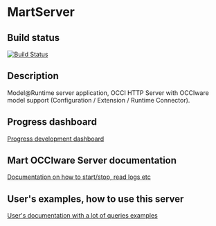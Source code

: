 # MartServer

## Build status
[![Build Status](https://travis-ci.org/occiware/MartServer.svg?branch=master)](https://travis-ci.org/occiware/MartServer)

## Description

Model@Runtime server application, OCCI HTTP Server with OCCIware model support (Configuration / Extension / Runtime Connector). 

## Progress dashboard
[Progress development dashboard](doc/devstatus.md)


## Mart OCCIware Server documentation
[Documentation on how to start/stop, read logs etc](doc/server.md)


## User's examples, how to use this server
[User's documentation with a lot of queries examples](doc/userdoc.md)
